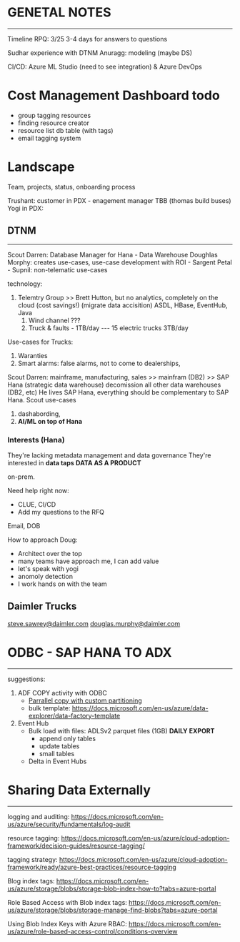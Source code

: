 
# GENETAL NOTES
------------------------------------------------------------

Timeline RPQ: 3/25
3-4 days for answers to questions

Sudhar experience with DTNM
Anuragg: modeling (maybe DS)

CI/CD: Azure ML Studio (need to see integration) & Azure DevOps

# Cost Management Dashboard todo

- group tagging resources
- finding resource creator
- resource list db table (with tags)
- email tagging system


# Landscape

Team, projects, status, onboarding process

Trushant: customer in PDX - enagement manager TBB (thomas build buses)
Yogi in PDX: 


## DTNM
-------------------------------------------------
Scout Darren: Database Manager for Hana - Data Warehouse
Doughlas Morphy: creates use-cases, use-case development with ROI
	- Sargent Petal
	- Supnil: non-telematic use-cases

technology: 
1. Telemtry Group >> Brett Hutton, but no analytics, completely on the cloud (cost savings!) (migrate data accisition) ASDL, HBase, EventHub, Java
	1. Wind channel ???
	1. Truck & faults - 1TB/day --- 15 electric trucks 3TB/day


Use-cases for Trucks:
1. Waranties
1. Smart alarms: false alarms, not to come to dealerships, 


Scout Darren:
mainframe, manufacturing, sales >> mainfram (DB2) >> SAP Hana (strategic data warehouse)
decomission all other data warehouses (DB2, etc)
He lives SAP Hana, everything should be complementary to SAP Hana. 
Scout use-cases
1. dashabording, 
1. **AI/ML on top of Hana**

### Interests (Hana)
They're lacking metadata management and data governance
They're interested in **data taps**
**DATA AS A PRODUCT**

on-prem.

Need help right now:
* CLUE, CI/CD
* Add my questions to the RFQ

Email, DOB


How to approach Doug:
- Architect over the top
- many teams have approach me, I can add value 
- let's speak with yogi
- anomoly detection 
- I work hands on with the team 


## Daimler Trucks

steve.sawrey@daimler.com
douglas.murphy@daimler.com


# ODBC - SAP HANA TO ADX
----------------------------------------------------

suggestions:

1. ADF COPY activity with ODBC
	- [Parrallel copy with custom partitioning](https://docs.microsoft.com/en-us/azure/data-explorer/data-factory-integration)
	- bulk template: https://docs.microsoft.com/en-us/azure/data-explorer/data-factory-template
1. Event Hub
	- Bulk load with files: ADLSv2 parquet files (1GB) **DAILY EXPORT**
		- append only tables
		- update tables
		- small tables
	- Delta in Event Hubs


# Sharing Data Externally
-----------------------------------------------------

logging and auditing: https://docs.microsoft.com/en-us/azure/security/fundamentals/log-audit

resource tagging: https://docs.microsoft.com/en-us/azure/cloud-adoption-framework/decision-guides/resource-tagging/

tagging strategy: https://docs.microsoft.com/en-us/azure/cloud-adoption-framework/ready/azure-best-practices/resource-tagging

Blog index tags: https://docs.microsoft.com/en-us/azure/storage/blobs/storage-blob-index-how-to?tabs=azure-portal

Role Based Access with Blob index tags: https://docs.microsoft.com/en-us/azure/storage/blobs/storage-manage-find-blobs?tabs=azure-portal

Using Blob Index Keys with Azure RBAC: https://docs.microsoft.com/en-us/azure/role-based-access-control/conditions-overview

